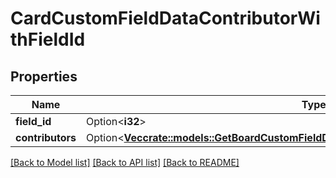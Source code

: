 # CardCustomFieldDataContributorWithFieldId

## Properties

Name | Type | Description | Notes
------------ | ------------- | ------------- | -------------
**field_id** | Option<**i32**> |  | [optional]
**contributors** | Option<[**Vec<crate::models::GetBoardCustomFieldDefaultContributors200ResponseDataInner>**](getBoardCustomFieldDefaultContributors_200_response_data_inner.md)> |  | [optional]

[[Back to Model list]](../README.md#documentation-for-models) [[Back to API list]](../README.md#documentation-for-api-endpoints) [[Back to README]](../README.md)


